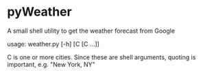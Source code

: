 pyWeather
=========

A small shell utility to get the weather forecast from Google

usage: weather.py [-h] [C [C ...]]

C is one or more cities.  Since these are shell arguments, quoting is important, e.g. "New York, NY"